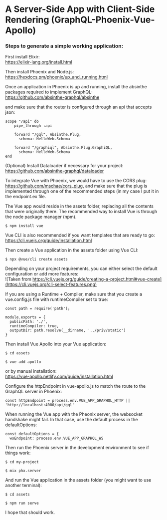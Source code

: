 # A Server-Side App with Client-Side Rendering (GraphQL-Phoenix-Vue-Apollo)

### Steps to generate a simple working application:

First install Elixir:\
https://elixir-lang.org/install.html

Then install Phoenix and Node.js:\
https://hexdocs.pm/phoenix/up_and_running.html

Once an application in Phoenix is up and running, install the absinthe packages required to implement GraphQL:\
https://github.com/absinthe-graphql/absinthe

and make sure that the router is configured through an api that accepts json:
```
scope "/api" do
    pipe_through :api

    forward "/gql", Absinthe.Plug,
      schema: HelloWeb.Schema

    forward "/graphiql", Absinthe.Plug.GraphiQL,
      schema: HelloWeb.Schema
end
```

(Optional) Install Dataloader if necessary for your project:\
https://github.com/absinthe-graphql/dataloader

To integrate Vue with Phoenix, we would have to use the CORS plug:\
https://github.com/mschae/cors_plug, and make sure that the plug is implemented through one of the recommended steps (in my case I put it in the endpoint.ex file.

The Vue app would reside in the assets folder, replacing all the contents that were originally there.
The recommended way to install Vue is through the node package manager (npm).
```
$ npm install vue
```

Vue CLI is also recommended if you want templates that are ready to go:\
https://cli.vuejs.org/guide/installation.html

Then create a Vue application in the assets folder using Vue CLI:
```
$ npx @vue/cli create assets
```

Depending on your project requirements, you can either select the default configuration or add more features:\
![Taken from https://cli.vuejs.org/guide/creating-a-project.html#vue-create](https://cli.vuejs.org/cli-select-features.png)

If you are using a Runtime + Compiler, make sure that you create a vue.config.js file with runtimeCompiler set to true:
```
const path = require('path');

module.exports = {
  publicPath: './',
  runtimeCompiler: true,
  outputDir: path.resolve(__dirname, '../priv/static')
}
```

Then install Vue Apollo into your Vue application:
```
$ cd assets
```
```
$ vue add apollo
```
or by manual installation:\
https://vue-apollo.netlify.com/guide/installation.html

Configure the httpEndpoint in vue-apollo.js to match the route to the GraphQL server in Phoenix:
```
const httpEndpoint = process.env.VUE_APP_GRAPHQL_HTTP || 'http://localhost:4000/api/gql'
```

When running the Vue app with the Pheonix server, the websocket handshake might fail. In that case, use the default process in the defaultOptions:
```
const defaultOptions = {
  wsEndpoint: process.env.VUE_APP_GRAPHQL_WS
```
  
Then run the Phoenix server in the development environment to see if things work:
```
$ cd my-project
```
```
$ mix phx.server
```

And run the Vue application in the assets folder (you might want to use another terminal):
```
$ cd assets
```
```
$ npm run serve
```

I hope that should work.
